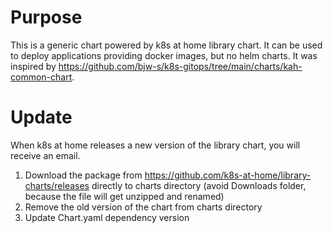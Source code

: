 # Purpose
This is a generic chart powered by k8s at home library chart. It can be used to deploy applications providing docker images, but no helm charts. It was inspired by https://github.com/bjw-s/k8s-gitops/tree/main/charts/kah-common-chart.

# Update
When k8s at home releases a new version of the library chart, you will receive an email.

1. Download the package from https://github.com/k8s-at-home/library-charts/releases directly to charts directory (avoid Downloads folder, because the file will get unzipped and renamed)
2. Remove the old version of the chart from charts directory
3. Update Chart.yaml dependency version
